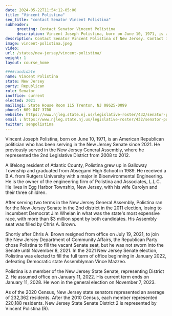 ```yaml
---
date: 2024-05-22T11:54:12-05:00
title: "Vincent Polistina"
seo_title: "contact Senator Vincent Polistina"
subheader:
     greeting: Contact Senator Vincent Polistina
     description: Vincent Joseph Polistina, born on June 10, 1971, is an American Republican politician who has been serving in the New Jersey Senate since 2021. He previously served in the New Jersey General Assembly, where he represented the 2nd Legislative District from 2008 to 2012.
description: Contact Senator Vincent Polistina of New Jersey. Contact information for Vincent Polistina includes email address, phone number, and mailing address.
image: vincent-polistina.jpeg
video:
url: /states/new-jersey/vincent-polistina/
weight: 1
layout: course_home

####candidate
name: Vincent Polistina
state: New Jersey
party: Republican
role: Senator
inoffice: current
elected: 2021
mailing1: State House Room 115 Trenton, NJ 08625-0099
phone1: 609-847-3700
website: https://www.njleg.state.nj.us/legislative-roster/432/senator-polistina/
email : https://www.njleg.state.nj.us/legislative-roster/432/senator-polistina/
twitter: senpolistina
---
```

Vincent Joseph Polistina, born on June 10, 1971, is an American Republican politician who has been serving in the New Jersey Senate since 2021. He previously served in the New Jersey General Assembly, where he represented the 2nd Legislative District from 2008 to 2012.

A lifelong resident of Atlantic County, Polistina grew up in Galloway Township and graduated from Absegami High School in 1989. He received a B.A. from Rutgers University with a major in Bioenvironmental Engineering. He is the owner of the engineering firm of Polistina and Associates, L.L.C. He lives in Egg Harbor Township, New Jersey, with his wife Carolyn and their three children.

After serving two terms in the New Jersey General Assembly, Polistina ran for the New Jersey Senate in the 2nd district in the 2011 election, losing to incumbent Democrat Jim Whelan in what was the state's most expensive race, with more than $3 million spent by both candidates. His Assembly seat was filled by Chris A. Brown. 

Shortly after Chris A. Brown resigned from office on July 19, 2021, to join the New Jersey Department of Community Affairs, the Republican Party chose Polistina to fill the vacant Senate seat, but he was not sworn into the Senate until November 8, 2021. In the 2021 New Jersey Senate election, Polistina was elected to fill the full term of office beginning in January 2022, defeating Democratic state Assemblyman Vince Mazzeo.

Polistina is a member of the New Jersey State Senate, representing District 2. He assumed office on January 11, 2022. His current term ends on January 11, 2028. He won in the general election on November 7, 2023.

As of the 2020 Census, New Jersey state senators represented an average of 232,362 residents. After the 2010 Census, each member represented 220,188 residents. New Jersey State Senate District 2 is represented by Vincent Polistina (R).

